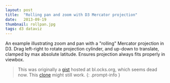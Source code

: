 ```yaml
---
layout: post
title:  "Rolling pan and zoom with D3 Mercator projection"
date:   2013-09-19
thumbnail: rollpan.jpg
tags: d3 dataviz
---
```


<!-- markdownlint-disable MD033 -->

An example illustrating zoom and pan with a "rolling" Mercator projection in D3.
Drag left-right to rotate projection cylinder, and up-down to translate, clamped by max absolute latitude. Ensures projection always fits properly in viewbox.

> This was originally a [gist][gist] hosted at bl.ocks.org, which seems dead now. This [clone][clone] might still work.
{: .prompt-info }

[gist]: https://gist.github.com/patricksurry/6621971
[clone]: {{site.blocks_url}}/patricksurry/6621971

<div id='demo'></div>

<script src="https://d3js.org/d3.v3.min.js"></script>
<script src="https://d3js.org/topojson.v1.min.js"></script>
<style>
svg {
  background-color: lavender;
  border: 1px solid black;
  margin: 0 auto;
  display: block;
}

path {
  fill: oldlace;
  stroke: #666;
  stroke-width: .5px;
}
</style>
<!-- markdownlint-disable MD052 -->
<script>
var width = 600,
    height = 400,
    rotate = 60,        // so that [-60, 0] becomes initial center of projection
    maxlat = 83;        // clip northern and southern poles (infinite in mercator)

var projection = d3.geo.mercator()
    .rotate([rotate,0])
    .scale(1)           // we'll scale up to match viewport shortly.
    .translate([width/2, height/2]);

// find the top left and bottom right of current projection
function mercatorBounds(projection, maxlat) {
    var yaw = projection.rotate()[0],
        xymax = projection([-yaw+180-1e-6,-maxlat]),
        xymin = projection([-yaw-180+1e-6, maxlat]);

    return [xymin,xymax];
}

// set up the scale extent and initial scale for the projection
var b = mercatorBounds(projection, maxlat),
    s = width/(b[1][0]-b[0][0]),
    scaleExtent = [s, 10*s];

projection
    .scale(scaleExtent[0]);

var zoom = d3.behavior.zoom()
    .scaleExtent(scaleExtent)
    .scale(projection.scale())
    .translate([0,0])               // not linked directly to projection
    .on("zoom", redraw);

var path = d3.geo.path()
    .projection(projection);

var svg = d3.selectAll('#demo')
    .append('svg')
        .attr('width',width)
        .attr('height',height)
        .call(zoom);

d3.json("/assets/data/world-50m.json", function ready(error, world) {

    svg.selectAll('path')
        .data(topojson.feature(world, world.objects.countries).features)
      .enter().append('path')

    redraw();       // update path data
});

// track last translation and scale event we processed
var tlast = [0,0],
    slast = null;

function redraw() {
    if (d3.event) {
        var scale = d3.event.scale,
            t = d3.event.translate;

        // if scaling changes, ignore translation (otherwise touch zooms are weird)
        if (scale != slast) {
            projection.scale(scale);
        } else {
            var dx = t[0]-tlast[0],
                dy = t[1]-tlast[1],
                yaw = projection.rotate()[0],
                tp = projection.translate();

            // use x translation to rotate based on current scale
            projection.rotate([yaw+360.*dx/width*scaleExtent[0]/scale, 0, 0]);
            // use y translation to translate projection, clamped by min/max
            var b = mercatorBounds(projection, maxlat);
            if (b[0][1] + dy > 0) dy = -b[0][1];
            else if (b[1][1] + dy < height) dy = height-b[1][1];
            projection.translate([tp[0],tp[1]+dy]);
        }
        // save last values.  resetting zoom.translate() and scale() would
        // seem equivalent but doesn't seem to work reliably?
        slast = scale;
        tlast = t;
    }

    svg.selectAll('path')       // re-project path data
        .attr('d', path);
}
</script>
